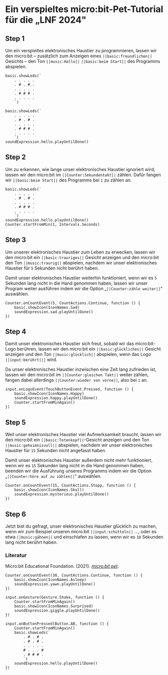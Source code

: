 # Ein verspieltes micro:bit-Pet-Tutorial für die „LNF 2024"

## Step 1
Um ein verspieltes elektronisches Haustier zu programmieren, lassen wir den micro:bit – zusätzlich zum Anzeigen eines ``||basic:freundlichen||`` Gesichts – den Ton ``||music:Hallo||`` ``||basic:beim Start||`` des Programms abspielen.

```template
basic.showLeds(`
    . . . . .
    . # . # .
    . . . . .
    . # # # .
    . . . . .
    `)
```

```blocks
basic.showLeds(`
    . . . . .
    . # . # .
    . . . . .
    . # # # .
    . . . . .
    `)
soundExpression.hello.playUntilDone()
```

## Step 2
Um zu erkennen, wie lange unser elektronisches Haustier ignoriert wird, lassen wir den micro:bit im ``||Counter:Sekundentakt||`` zählen. Dafür fangen wir ``||basic:beim Start||`` des Programms bei `1` zu zählen an.

```blocks
basic.showLeds(`
    . . . . .
    . # . # .
    . . . . .
    . # # # .
    . . . . .
    `)
soundExpression.hello.playUntilDone()
Counter.startFromMin(1, Intervals.Seconds)
```

## Step 3
Um unserer elektronisches Haustier zum Leben zu erwecken, lassen wir den micro:bit ein ``||basic:trauriges||`` Gesicht anzeigen und den micro:bit den Ton ``||music:traurig||`` abspielen, nachdem wir unser elektronisches Haustier für `5` Sekunden nicht berührt haben.

Damit unser elektronisches Haustier weiterhin funktioniert, wenn wir es `5` Sekunden lang nicht in die Hand genommen haben, lassen wir unser Program weiter ausführen indem wir die Option „``||Counter:zähle weiter||``" auswählen.

```block
Counter.onCountEvent(5, CountActions.Continue, function () {
    basic.showIcon(IconNames.Sad)
    soundExpression.sad.playUntilDone()
})
```

## Step 4
Damit unser elektronisches Haustier sich freut, sobald wir das micro:bit-Logo berühren, lassen wir den micro:bit ein ``||basic:glückliches||`` Gesicht anzeigen und den Ton ``||music:glücklich||`` abspielen, wenn das Logo ``||input:berührt|||`` wird.

Da unser elektronisches Haustier inzwischen eine Zeit lang zufrieden ist, lassen wir den micro:bit im ``||Counter:gleichen Takt||`` weiter zählen, fangen dabei allerdings ``||Counter:wieder von vorne||``, also bei `1` an.

```block
input.onLogoEvent(TouchButtonEvent.Pressed, function () {
    basic.showIcon(IconNames.Happy)
    soundExpression.happy.playUntilDone()
    Counter.startFromMinAgain()
})
```

## Step 5
Weil unser elektronisches Haustier viel Aufmerksamkeit braucht, lassen wir den micro:bit ein ``||basic:Totenkopf||``-Gesicht anzeigen und den Ton ``||music:geheimnisvoll||`` abspielen, nachdem wir unser elektronisches Haustier für `15` Sekunden nicht angefasst haben.

Damit unser elektronisches Haustier außerdem nicht mehr funktioniert, wenn wir es `15` Sekunden lang nicht in die Hand genommen haben, beenden wir die Ausführung unseres Programms indem wir die Option „``||Counter:höre auf zu zählen||``" auswählen.

```block
Counter.onCountEvent(15, CountActions.Stopp, function () {
    basic.showIcon(IconNames.Skull)
    soundExpression.mysterious.playUntilDone()
})
```

## Step 6
Jetzt bist du gefragt, unser elektronisches Haustier glücklich zu machen, wenn wir zum Beispiel unseren micro:bit ``||input:schütteln||`` …, oder es etwa ``||music:gähnen||`` und einschlafen zu lassen, wenn wir es `10` Sekunden lang nicht berührt haben.

### Literatur
Micro:bit Educational Foundation. (2021). _[micro:bit pet](https://www.microbit.org/projects/make-it-code-it/microbit-pet/)_.

```ghost
Counter.onCountEvent(30, CountActions.Continue, function () {
    basic.showIcon(IconNames.Asleep)
    soundExpression.yawn.playUntilDone()
})

input.onGesture(Gesture.Shake, function () {
    Counter.startFromMinAgain()
    basic.showIcon(IconNames.Surprised)
    soundExpression.giggle.playUntilDone()
})

input.onButtonPressed(Button.AB, function () {
    Counter.startFromMinAgain()
    basic.showLeds(`
        . # . # .
        . # . # .
        . . . . .
        # . . . #
        . # # # .
        `)
    soundExpression.hello.playUntilDone()
})
```

<script src="https://makecode.com/gh-pages-embed.js"></script><script>makeCodeRender("{{ site.makecode.home_url }}", "{{ site.github.owner_name }}/{{ site.github.repository_name }}");</script>